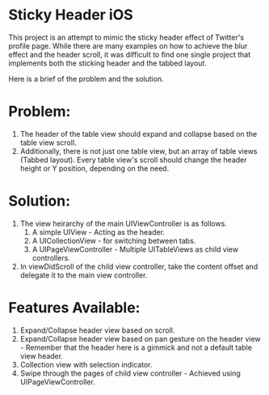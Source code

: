 # Sticky Header iOS

This project is an attempt to mimic the sticky header effect of Twitter's profile page.
While there are many examples on how to achieve the blur effect and the header scroll, it was difficult to find one single project that implements both the sticking header and the tabbed layout.

Here is a brief of the problem and the solution.

# Problem:
1. The header of the table view should expand and collapse based on the table view scroll.
2. Additionally, there is not just one table view, but an array of table views (Tabbed layout). Every table view's scroll should change the header height or Y position, depending on the need.

# Solution:
1. The view heirarchy of the main UIViewController is as follows.
      1. A simple UIView - Acting as the header.
      2. A UICollectionView - for switching between tabs.
      3. A UIPageViewController - Multiple UITableViews as child view controllers.
2. In viewDidScroll of the child view controller, take the content offset and delegate it to the main view controller.

# Features Available:
1. Expand/Collapse header view based on scroll.
2. Expand/Collapse header view based on pan gesture on the header view - Remember that the header here is a gimmick and not a default table view header.
3. Collection view with selection indicator.
4. Swipe through the pages of child view controller - Achieved using UIPageViewController.
